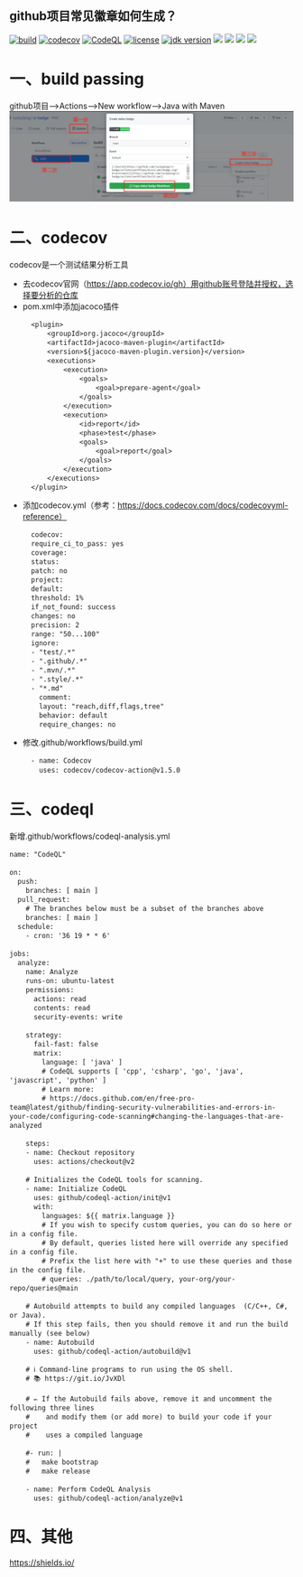 github项目常见徽章如何生成？
---
[![build](https://github.com/luckyQing/ci-badge/actions/workflows/build.yml/badge.svg?branch=main)](https://github.com/luckyQing/ci-badge/actions/workflows/build.yml)
[![codecov](https://codecov.io/gh/luckyQing/ci-badge/branch/main/graph/badge.svg)](https://codecov.io/gh/luckyQing/ci-badge)
[![CodeQL](https://github.com/luckyQing/ci-badge/actions/workflows/codeql-analysis.yml/badge.svg?branch=main)](https://github.com/luckyQing/ci-badge/actions/workflows/codeql-analysis.yml)
[![license](https://img.shields.io/badge/license-Apache%202-green)](https://www.apache.org/licenses/LICENSE-2.0.html)
[![jdk version](https://img.shields.io/badge/jdk-1.8+-blue.svg)](https://docs.oracle.com/javase/8/docs/api/)
![](https://img.shields.io/badge/spring--boot-2.5.4.RELEASE-blue.svg)
![](https://img.shields.io/badge/spring--cloud-2020.0.3-blue.svg)
![](https://img.shields.io/github/stars/luckyQing/ci-badge?label=Star&color=brightgreen)
![](https://img.shields.io/github/forks/luckyQing/ci-badge?label=Fork&color=brightgreen)
# 一、build passing
github项目——>Actions——>New workflow——>Java with Maven
![](images/build.png)
# 二、codecov
codecov是一个测试结果分析工具
- 去codecov官网（https://app.codecov.io/gh）用github账号登陆并授权，选择要分析的仓库
- pom.xml中添加jacoco插件
  ```
    <plugin>
        <groupId>org.jacoco</groupId>
        <artifactId>jacoco-maven-plugin</artifactId>
        <version>${jacoco-maven-plugin.version}</version>
        <executions>
            <execution>
                <goals>
                    <goal>prepare-agent</goal>
                </goals>
            </execution>
            <execution>
                <id>report</id>
                <phase>test</phase>
                <goals>
                    <goal>report</goal>
                </goals>
            </execution>
        </executions>
    </plugin>
  ```
- 添加codecov.yml（参考：https://docs.codecov.com/docs/codecovyml-reference）
  ```
    codecov:
    require_ci_to_pass: yes
    coverage:
    status:
    patch: no
    project:
    default:
    threshold: 1%
    if_not_found: success
    changes: no
    precision: 2
    range: "50...100"
    ignore:
    - "test/.*"
    - ".github/.*"
    - ".mvn/.*"
    - ".style/.*"
    - "*.md"
      comment:
      layout: "reach,diff,flags,tree"
      behavior: default
      require_changes: no
  ```
- 修改.github/workflows/build.yml
  ```dtd
    - name: Codecov
      uses: codecov/codecov-action@v1.5.0
  ```
  
# 三、codeql
新增.github/workflows/codeql-analysis.yml
```
name: "CodeQL"

on:
  push:
    branches: [ main ]
  pull_request:
    # The branches below must be a subset of the branches above
    branches: [ main ]
  schedule:
    - cron: '36 19 * * 6'

jobs:
  analyze:
    name: Analyze
    runs-on: ubuntu-latest
    permissions:
      actions: read
      contents: read
      security-events: write

    strategy:
      fail-fast: false
      matrix:
        language: [ 'java' ]
        # CodeQL supports [ 'cpp', 'csharp', 'go', 'java', 'javascript', 'python' ]
        # Learn more:
        # https://docs.github.com/en/free-pro-team@latest/github/finding-security-vulnerabilities-and-errors-in-your-code/configuring-code-scanning#changing-the-languages-that-are-analyzed

    steps:
    - name: Checkout repository
      uses: actions/checkout@v2

    # Initializes the CodeQL tools for scanning.
    - name: Initialize CodeQL
      uses: github/codeql-action/init@v1
      with:
        languages: ${{ matrix.language }}
        # If you wish to specify custom queries, you can do so here or in a config file.
        # By default, queries listed here will override any specified in a config file.
        # Prefix the list here with "+" to use these queries and those in the config file.
        # queries: ./path/to/local/query, your-org/your-repo/queries@main

    # Autobuild attempts to build any compiled languages  (C/C++, C#, or Java).
    # If this step fails, then you should remove it and run the build manually (see below)
    - name: Autobuild
      uses: github/codeql-action/autobuild@v1

    # ℹ️ Command-line programs to run using the OS shell.
    # 📚 https://git.io/JvXDl

    # ✏️ If the Autobuild fails above, remove it and uncomment the following three lines
    #    and modify them (or add more) to build your code if your project
    #    uses a compiled language

    #- run: |
    #   make bootstrap
    #   make release

    - name: Perform CodeQL Analysis
      uses: github/codeql-action/analyze@v1
```
# 四、其他
https://shields.io/
